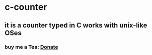 # c-counter
## it is a counter typed in C works with unix-like OSes
### buy me a Tea: [Donate](https://www.buymeacoffee.com/supertechman)
